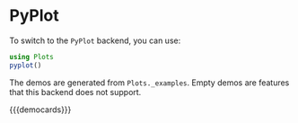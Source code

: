 # PyPlot

To switch to the `PyPlot` backend, you can use:

```julia
using Plots
pyplot()
```

The demos are generated from `Plots._examples`. Empty demos are features that this backend does not support.

{{{democards}}}
